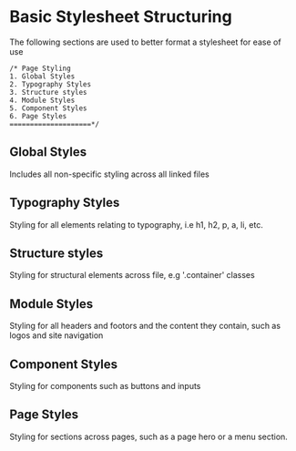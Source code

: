 # Basic Stylesheet Structuring

The following sections are used to better format a stylesheet for ease of use

```
/* Page Styling
1. Global Styles
2. Typography Styles
3. Structure styles
4. Module Styles
5. Component Styles
6. Page Styles
====================*/

```

## Global Styles

Includes all non-specific styling across all linked files 

## Typography Styles

Styling for all elements relating to typography, i.e h1, h2, p, a, li, etc.

## Structure styles

Styling for structural elements across file, e.g '.container' classes

## Module Styles

Styling for all headers and footors and the content they contain, such as logos and site navigation 

## Component Styles

Styling for components such as buttons and inputs

## Page Styles

Styling for sections across pages, such as a page hero or a menu section.
